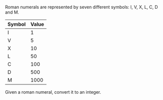 Roman numerals are represented by seven different symbols: I, V, X, L, C, D and M.

| Symbol | Value |
|--------|-------|
|    I   |   1   |
|    V   |   5   |
|    X   |  10   |
|    L   |  50   |
|    C   |  100  |
|    D   |  500  |
|    M   |  1000 |

Given a roman numeral, convert it to an integer.

